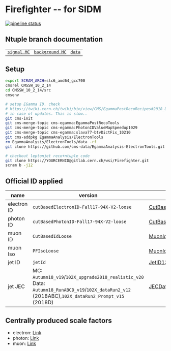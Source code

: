 # Firefighter -- for SIDM

[![pipeline status](https://gitlab.cern.ch/wsi/Firefighter/badges/master/pipeline.svg)](https://gitlab.cern.ch/wsi/Firefighter/commits/master)


## Ntuple branch documentation

<table style='font-family: monospace;'><tr>
<td><a href='https://wsi.web.cern.ch/wsi/Firefighter/sigmc.html'>signal MC</a></td>
<td><a href='https://wsi.web.cern.ch/wsi/Firefighter/bkgmc.html'>background MC</a></td>
<td><a href='https://wsi.web.cern.ch/wsi/Firefighter/data.html'>data</a></td>
</tr></table>

## Setup

```bash
export SCRAM_ARCH=slc6_amd64_gcc700
cmsrel CMSSW_10_2_14
cd CMSSW_10_2_14/src
cmsenv

# setup EGamma ID. check
# https://twiki.cern.ch/twiki/bin/view/CMS/EgammaPostRecoRecipes#2018_Data_MC
# in case of updates. This is slow..
git cms-init
git cms-merge-topic cms-egamma:EgammaPostRecoTools
git cms-merge-topic cms-egamma:PhotonIDValueMapSpeedup1029
git cms-merge-topic cms-egamma:slava77-btvDictFix_10210
git cms-addpkg EgammaAnalysis/ElectronTools
rm EgammaAnalysis/ElectronTools/data -rf
git clone https://github.com/cms-data/EgammaAnalysis-ElectronTools.git EgammaAnalysis/ElectronTools/data

# checkout leptonjet reco+ntuple code
git clone https://YOURCERNID@gitlab.cern.ch/wsi/Firefighter.git
scram b -j12
```

## Official ID applied
| name | version | TWiki | code |
| ---- | ------- | ----- | ---- |
| electron ID | `cutBasedElectronID-Fall17-94X-V2-loose` | [CutBasedElectronIdentificationRun2](https://twiki.cern.ch/twiki/bin/view/CMS/CutBasedElectronIdentificationRun2#Recipe_for_regular_users_for_92X) |  [`/recoStuff/python/LeptonjetClustering_cff.py`](https://gitlab.cern.ch/wsi/Firefighter/blob/master/recoStuff/python/LeptonjetClustering_cff.py#L16)<br />[`/ffNtuple/python/ffNtuples_cfi.py`](https://gitlab.cern.ch/wsi/Firefighter/blob/master/ffNtuple/python/ffNtuples_cfi.py#L81-82) |
| photon ID | `cutBasedPhotonID-Fall17-94X-V2-loose` | [CutBasedPhotonIdentificationRun2](https://twiki.cern.ch/twiki/bin/view/CMS/CutBasedPhotonIdentificationRun2) | [`/recoStuff/python/LeptonjetClustering_cff.py`](https://gitlab.cern.ch/wsi/Firefighter/blob/master/recoStuff/python/LeptonjetClustering_cff.py#L21)<br />[`/ffNtuple/python/ffNtuples_cfi.py`](https://gitlab.cern.ch/wsi/Firefighter/blob/master/ffNtuple/python/ffNtuples_cfi.py#L99-100) |
| muon ID | `CutBasedIdLoose` | [MuonIdRun2](https://twiki.cern.ch/twiki/bin/viewauth/CMS/SWGuideMuonIdRun2#Muon_selectors_Since_9_4_X) | [`/recoStuff/plugins/LeptonjetSourcePFMuonProducer.cc`](https://gitlab.cern.ch/wsi/Firefighter/blob/master/ffNtuple/python/ffNtuples_cfi.py#L99-100) |
| muon Iso | `PFIsoLoose` | [MuonIdRun2](https://twiki.cern.ch/twiki/bin/viewauth/CMS/SWGuideMuonIdRun2#Muon_selectors_Since_9_4_X) | [`/recoStuff/plugins/LeptonjetSourcePFMuonProducer.cc`](https://gitlab.cern.ch/wsi/Firefighter/blob/master/recoStuff/plugins/LeptonjetSourcePFMuonProducer.cc#L44-45)<br />[`/recoStuff/plugins/LeptonjetSourceDSAMuonProducer.cc`](https://gitlab.cern.ch/wsi/Firefighter/blob/master/recoStuff/plugins/LeptonjetSourceDSAMuonProducer.cc#L65-66) |
| jet ID | `jetId` | [JetID13TeVRun2018](https://twiki.cern.ch/twiki/bin/view/CMS/JetID13TeVRun2018) | [`/recoStuff/python/jetIdentificationDefs_cfi.py`](https://gitlab.cern.ch/wsi/Firefighter/blob/master/recoStuff/python/jetIdentificationDefs_cfi.py) |
| jet JEC | MC: `Autumn18_v19`/`102X_upgrade2018_realistic_v20`<br/>Data: `Autumn18_RunABCD_v19`/`102X_dataRun2_v12` (2018ABC),`102X_dataRun2_Prompt_v15` (2018D) | [JECDataMC](https://twiki.cern.ch/twiki/bin/view/CMS/JECDataMC) |**NOTE**: ffSuperConfigs will need to be re-generated to reflect updates on globalTags<br />  [`/ffConfig/python/datasetUtils.py`](https://gitlab.cern.ch/wsi/Firefighter/blob/master/ffConfig/python/datasetUtils.py)<br/>[`/ffConfig/python/production/Autumn18/data/generateyaml.py`](https://gitlab.cern.ch/wsi/Firefighter/blob/master/ffConfig/python/production/Autumn18/data/generateyaml.py)<br />[`/ffConfig/python/production/Skim2Lj18/data/generateyaml.py`](https://gitlab.cern.ch/wsi/Firefighter/blob/master/ffConfig/python/production/Skim2LJ18/data/generateyaml.py) |


## Centrally produced scale factors
- electron: [Link](https://twiki.cern.ch/twiki/bin/view/CMS/EgammaIDRecipesRun2#102X_series_Dataset_2018_Autumn)
- photon: [Link](https://twiki.cern.ch/twiki/bin/view/CMS/EgammaIDRecipesRun2#102X_series_Fall17V2_IDs_Sca_AN1)
- muon: [Link](https://twiki.cern.ch/twiki/bin/view/CMS/MuonReferenceEffs2018#Scale_Factors_with_statistical_e)